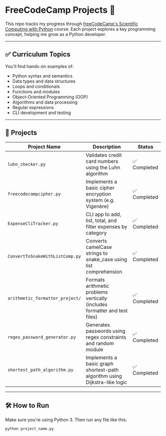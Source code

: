 # FreeCodeCamp Projects 🐍

This repo tracks my progress through [freeCodeCamp's Scientific Computing with Python](https://www.freecodecamp.org/learn/scientific-computing-with-python/) course. Each project explores a key programming concept, helping me grow as a Python developer.

---

## ✅ Curriculum Topics

You'll find hands-on examples of:

- Python syntax and semantics  
- Data types and data structures  
- Loops and conditionals  
- Functions and modules  
- Object-Oriented Programming (OOP)  
- Algorithms and data processing  
- Regular expressions  
- CLI development and testing  

---

## 📁 Projects

| Project Name                         | Description                                                                 | Status         |
|-------------------------------------|-----------------------------------------------------------------------------|----------------|
| `luhn_checker.py`                   | Validates credit card numbers using the Luhn algorithm                      | ✅ Completed   |
| `freecodecampcipher.py`             | Implements a basic cipher encryption system (e.g. Vigenère)                 | ✅ Completed   |
| `ExpenseCliTracker.py`              | CLI app to add, list, total, and filter expenses by category                | ✅ Completed   |
| `ConvertToSnakeWithListComp.py`     | Converts camelCase strings to snake_case using list comprehension           | ✅ Completed   |
| `arithmetic_formatter_project/`     | Formats arithmetic problems vertically (includes formatter and test files) | ✅ Completed   |
| `regex_password_generator.py`       | Generates passwords using regex constraints and random module               | ✅ Completed   |
| `shortest_path_algorithm.py`        | Implements a basic graph shortest-path algorithm using Dijkstra-like logic | ✅ Completed   |

---

## 🛠️ How to Run

Make sure you're using Python 3. Then run any file like this:

```bash
python project_name.py
